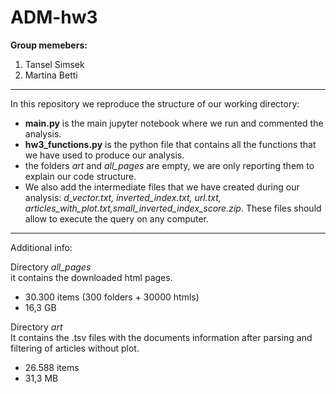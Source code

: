 # ADM-hw3

**Group memebers:**
1. Tansel Simsek
2. Martina Betti

------------------

In this repository we reproduce the structure of our working directory:
- **main.py** is the main jupyter notebook where we run and commented the analysis.
- **hw3_functions.py** is the python file that contains all the functions that we have used to produce our analysis.
- the folders *art* and *all_pages* are empty, we are only reporting them to explain our code structure. 
- We also add the intermediate files that we have created during our analysis: *d_vector.txt, inverted_index.txt, url.txt, articles_with_plot.txt,small_inverted_index_score.zip*. These files should allow to execute the query on any computer.

-----------------

Additional info:

Directory *all_pages* \
it contains the downloaded html pages. 
- 30.300 items (300 folders + 30000 htmls)
- 16,3 GB

Directory *art* \
It contains the .tsv files with the documents information after parsing and filtering of articles without plot. 
- 26.588 items
- 31,3 MB 
